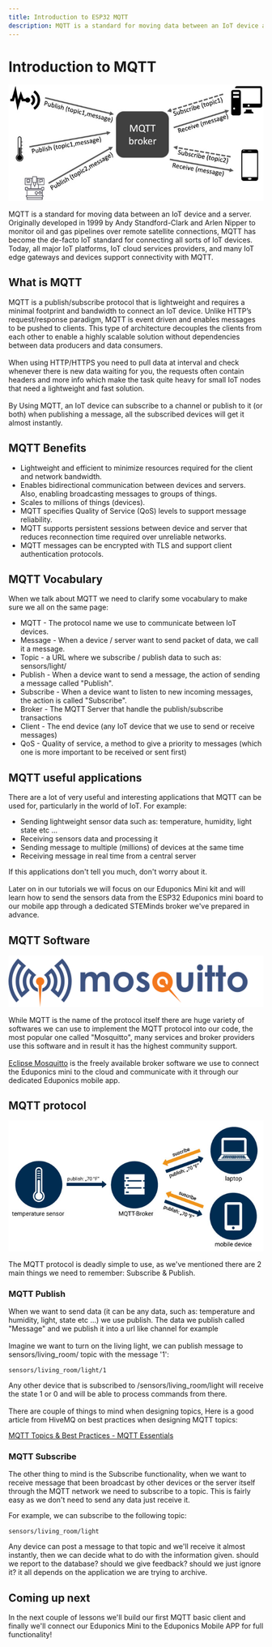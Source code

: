 ```yaml
---
title: Introduction to ESP32 MQTT
description: MQTT is a standard for moving data between an IoT device and a server. MQTT has become the de-facto IoT standard for connecting all sorts of IoT devices.
---
```


# Introduction to MQTT

<p align="center">
  <img src="/images/kits/eduponics_mini/mqtt_illustration.jpeg">
</p>

MQTT is a standard for moving data between an IoT device and a server. Originally developed in 1999 by Andy Standford-Clark and Arlen Nipper to monitor oil and gas pipelines over remote satellite connections, MQTT has become the de-facto IoT standard for connecting all sorts of IoT devices. Today, all major IoT platforms, IoT cloud services providers, and many IoT edge gateways and devices support connectivity with MQTT.

## What is MQTT

MQTT is a publish/subscribe protocol that is lightweight and requires a minimal footprint and bandwidth to connect an IoT device. Unlike HTTP’s request/response paradigm, MQTT is event driven and enables messages to be pushed to clients. This type of architecture decouples the clients from each other to enable a highly scalable solution without dependencies between data producers and data consumers.
<br/><br/>
When using HTTP/HTTPS you need to pull data at interval and check whenever there is new data waiting for you, the requests often contain headers and more info which make the task quite heavy for small IoT nodes that need a lightweight and fast solution.
<br/><br/>
By Using MQTT, an IoT device can subscribe to a channel or publish to it (or both) when publishing a message, all the subscribed devices will get it almost instantly.

## MQTT Benefits

* Lightweight and efficient to minimize resources required for the client and network bandwidth.
* Enables bidirectional communication between devices and servers. Also, enabling broadcasting messages to groups of things.
* Scales to millions of things (devices).
* MQTT specifies Quality of Service (QoS) levels to support message reliability.
* MQTT supports persistent sessions between device and server that reduces reconnection time required over unreliable networks.
* MQTT messages can be encrypted with TLS and support client authentication protocols.

## MQTT Vocabulary

When we talk about MQTT we need to clarify some vocabulary to make sure we all on the same page:

* MQTT - The protocol name we use to communicate between IoT devices.
* Message - When a device / server want to send packet of data, we call it a message.
* Topic - a URL where we subscribe / publish data to such as: sensors/light/
* Publish - When a device want to send a message, the action of sending a message called "Publish".
* Subscribe - When a device want to listen to new incoming messages, the action is called "Subscribe".
* Broker - The MQTT Server that handle the publish/subscribe transactions
* Client - The end device (any IoT device that we use to send or receive messages)
* QoS - Quality of service, a method to give a priority to messages (which one is more important to be received or sent first)

## MQTT useful applications

There are a lot of very useful and interesting applications that MQTT can be used for, particularly in the world of IoT. For example:

* Sending lightweight sensor data such as: temperature, humidity, light state etc ...
* Receiving sensors data and processing it
* Sending message to multiple (millions) of devices at the same time
* Receiving message in real time from a central server

If this applications don't tell you much, don't worry about it.
<br/><br/>
Later on in our tutorials we will focus on our Eduponics Mini kit and will learn how to send the sensors data from the ESP32 Eduponics mini board to our mobile app through a dedicated STEMinds broker we've prepared in advance.

## MQTT Software

<p align="center">
  <img src="/images/kits/eduponics_mini/MQTT_mosquitto_logo.png">
</p>

While MQTT is the name of the protocol itself there are huge variety of softwares we can use to implement the MQTT protocol into our code, the most popular one called "Mosquitto", many services and broker providers use this software and in result it has the highest community support.
<br/><br/>
[Eclipse Mosquitto](https://mosquitto.org/) is the freely available broker software we use to connect the Eduponics mini to the cloud and communicate with it through our dedicated Eduponics mobile app.

## MQTT protocol

<p align="center">
  <img src="/images/kits/eduponics_mini/MQTT_demo.jpeg">
</p>

The MQTT protocol is deadly simple to use, as we've mentioned there are 2 main things we need to remember: Subscribe & Publish.

### MQTT Publish

When we want to send data (it can be any data, such as: temperature and humidity, light, state etc ...) we use publish. The data we publish called "Message" and we publish it into a url like channel for example
<br/><br/>
Imagine we want to turn on the living light, we can publish message to sensors/living_room/ topic with the message '1':

    sensors/living_room/light/1

Any other device that is subscribed to /sensors/living_room/light will receive the state 1 or 0 and will be able to process commands from there.
<br/><br/>
There are couple of things to mind when designing topics, Here is a good article from HiveMQ on best practices when designing MQTT topics:

[MQTT Topics & Best Practices - MQTT Essentials](https://www.hivemq.com/blog/mqtt-essentials-part-5-mqtt-topics-best-practices/)

### MQTT Subscribe

The other thing to mind is the Subscribe functionality, when we want to receive message that been broadcast by other devices or the server itself through the MQTT network we need to subscribe to a topic. This is fairly easy as we don't need to send any data just receive it.

For example, we can subscribe to the following topic:

    sensors/living_room/light

Any device can post a message to that topic and we'll receive it almost instantly, then we can decide what to do with the information given. should we report to the database? should we give feedback? should we just ignore it? it all depends on the application we are trying to archive.

## Coming up next

In the next couple of lessons we'll build our first MQTT basic client and finally we'll connect our Eduponics Mini to the Eduponics Mobile APP for full functionality!
